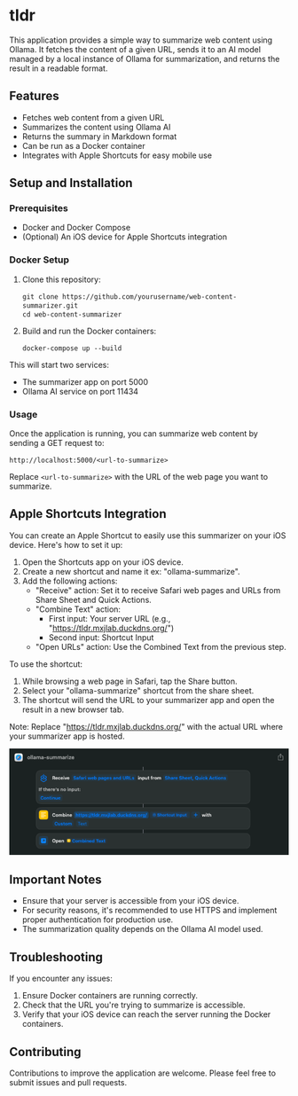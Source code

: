 # tldr

This application provides a simple way to summarize web content using Ollama. It fetches the content of a given URL, sends it to an AI model managed by a local instance of Ollama for summarization, and returns the result in a readable format.

## Features

- Fetches web content from a given URL
- Summarizes the content using Ollama AI
- Returns the summary in Markdown format
- Can be run as a Docker container
- Integrates with Apple Shortcuts for easy mobile use

## Setup and Installation

### Prerequisites

- Docker and Docker Compose
- (Optional) An iOS device for Apple Shortcuts integration

### Docker Setup

1. Clone this repository:
   ```
   git clone https://github.com/yourusername/web-content-summarizer.git
   cd web-content-summarizer
   ```

2. Build and run the Docker containers:
   ```
   docker-compose up --build
   ```

This will start two services:
- The summarizer app on port 5000
- Ollama AI service on port 11434

### Usage

Once the application is running, you can summarize web content by sending a GET request to:

```
http://localhost:5000/<url-to-summarize>
```

Replace `<url-to-summarize>` with the URL of the web page you want to summarize.

## Apple Shortcuts Integration

You can create an Apple Shortcut to easily use this summarizer on your iOS device. Here's how to set it up:

1. Open the Shortcuts app on your iOS device.
2. Create a new shortcut and name it ex: "ollama-summarize".
3. Add the following actions:
   - "Receive" action: Set it to receive Safari web pages and URLs from Share Sheet and Quick Actions.
   - "Combine Text" action:
     - First input: Your server URL (e.g., "https://tldr.mxjlab.duckdns.org/")
     - Second input: Shortcut Input
   - "Open URLs" action: Use the Combined Text from the previous step.

To use the shortcut:
1. While browsing a web page in Safari, tap the Share button.
2. Select your "ollama-summarize" shortcut from the share sheet.
3. The shortcut will send the URL to your summarizer app and open the result in a new browser tab.

Note: Replace "https://tldr.mxjlab.duckdns.org/" with the actual URL where your summarizer app is hosted.

![Alt text](apple-shortcut.png)

## Important Notes

- Ensure that your server is accessible from your iOS device.
- For security reasons, it's recommended to use HTTPS and implement proper authentication for production use.
- The summarization quality depends on the Ollama AI model used.

## Troubleshooting

If you encounter any issues:
1. Ensure Docker containers are running correctly.
2. Check that the URL you're trying to summarize is accessible.
3. Verify that your iOS device can reach the server running the Docker containers.

## Contributing

Contributions to improve the application are welcome. Please feel free to submit issues and pull requests.
